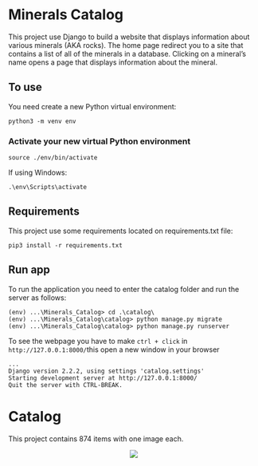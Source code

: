 # Minerals Catalog
This project use Django to build a website that displays information about various minerals (AKA rocks).
The home page redirect you to a site that contains a list of all of the minerals in a database.
Clicking on a mineral’s name opens a page that displays information about the mineral.

## To use
You need create a new Python virtual environment:
```
python3 -m venv env
```
### Activate your new virtual Python environment
```
source ./env/bin/activate
```
If using Windows:
```
.\env\Scripts\activate
```
## Requirements
This project use some requirements located on requirements.txt file:
```
pip3 install -r requirements.txt
```

## Run app
To run the application you need to enter the catalog folder and run the server as follows:
```
(env) ...\Minerals_Catalog> cd .\catalog\
(env) ...\Minerals_Catalog\catalog> python manage.py migrate
(env) ...\Minerals_Catalog\catalog> python manage.py runserver
```
To see the webpage you have to make `ctrl + click` in `http://127.0.0.1:8000/`this open a new window in your browser
```
...
Django version 2.2.2, using settings 'catalog.settings'
Starting development server at http://127.0.0.1:8000/
Quit the server with CTRL-BREAK.
```

# Catalog
This project contains 874 items with one image each.
<p align="center">
  <img src="https://github.com/windyludev/Minerals_Catalog/blob/master/catalog/assets/img/minerals_list.png">
</p>
